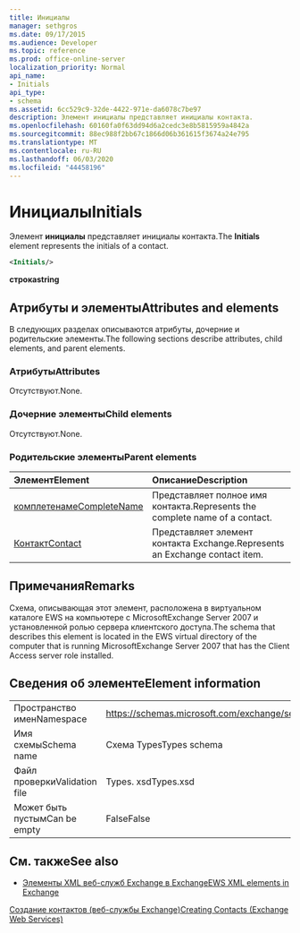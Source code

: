```yaml
---
title: Инициалы
manager: sethgros
ms.date: 09/17/2015
ms.audience: Developer
ms.topic: reference
ms.prod: office-online-server
localization_priority: Normal
api_name:
- Initials
api_type:
- schema
ms.assetid: 6cc529c9-32de-4422-971e-da6078c7be97
description: Элемент инициалы представляет инициалы контакта.
ms.openlocfilehash: 60160fa0f63dd94d6a2cedc3e8b5815959a4842a
ms.sourcegitcommit: 88ec988f2bb67c1866d06b361615f3674a24e795
ms.translationtype: MT
ms.contentlocale: ru-RU
ms.lasthandoff: 06/03/2020
ms.locfileid: "44458196"
---
```

# <a name="initials"></a><span data-ttu-id="cd1b1-103">Инициалы</span><span class="sxs-lookup"><span data-stu-id="cd1b1-103">Initials</span></span>

<span data-ttu-id="cd1b1-104">Элемент **инициалы** представляет инициалы контакта.</span><span class="sxs-lookup"><span data-stu-id="cd1b1-104">The **Initials** element represents the initials of a contact.</span></span> 
  
```xml
<Initials/>
```

 <span data-ttu-id="cd1b1-105">**строка**</span><span class="sxs-lookup"><span data-stu-id="cd1b1-105">**string**</span></span>
## <a name="attributes-and-elements"></a><span data-ttu-id="cd1b1-106">Атрибуты и элементы</span><span class="sxs-lookup"><span data-stu-id="cd1b1-106">Attributes and elements</span></span>

<span data-ttu-id="cd1b1-107">В следующих разделах описываются атрибуты, дочерние и родительские элементы.</span><span class="sxs-lookup"><span data-stu-id="cd1b1-107">The following sections describe attributes, child elements, and parent elements.</span></span>
  
### <a name="attributes"></a><span data-ttu-id="cd1b1-108">Атрибуты</span><span class="sxs-lookup"><span data-stu-id="cd1b1-108">Attributes</span></span>

<span data-ttu-id="cd1b1-109">Отсутствуют.</span><span class="sxs-lookup"><span data-stu-id="cd1b1-109">None.</span></span>
  
### <a name="child-elements"></a><span data-ttu-id="cd1b1-110">Дочерние элементы</span><span class="sxs-lookup"><span data-stu-id="cd1b1-110">Child elements</span></span>

<span data-ttu-id="cd1b1-111">Отсутствуют.</span><span class="sxs-lookup"><span data-stu-id="cd1b1-111">None.</span></span>
  
### <a name="parent-elements"></a><span data-ttu-id="cd1b1-112">Родительские элементы</span><span class="sxs-lookup"><span data-stu-id="cd1b1-112">Parent elements</span></span>

|<span data-ttu-id="cd1b1-113">**Элемент**</span><span class="sxs-lookup"><span data-stu-id="cd1b1-113">**Element**</span></span>|<span data-ttu-id="cd1b1-114">**Описание**</span><span class="sxs-lookup"><span data-stu-id="cd1b1-114">**Description**</span></span>|
|:-----|:-----|
|[<span data-ttu-id="cd1b1-115">комплетенаме</span><span class="sxs-lookup"><span data-stu-id="cd1b1-115">CompleteName</span></span>](completename.md) <br/> |<span data-ttu-id="cd1b1-116">Представляет полное имя контакта.</span><span class="sxs-lookup"><span data-stu-id="cd1b1-116">Represents the complete name of a contact.</span></span>  <br/> |
|[<span data-ttu-id="cd1b1-117">Контакт</span><span class="sxs-lookup"><span data-stu-id="cd1b1-117">Contact</span></span>](contact.md) <br/> |<span data-ttu-id="cd1b1-118">Представляет элемент контакта Exchange.</span><span class="sxs-lookup"><span data-stu-id="cd1b1-118">Represents an Exchange contact item.</span></span>  <br/> |
   
## <a name="remarks"></a><span data-ttu-id="cd1b1-119">Примечания</span><span class="sxs-lookup"><span data-stu-id="cd1b1-119">Remarks</span></span>

<span data-ttu-id="cd1b1-120">Схема, описывающая этот элемент, расположена в виртуальном каталоге EWS на компьютере с MicrosoftExchange Server 2007 и установленной ролью сервера клиентского доступа.</span><span class="sxs-lookup"><span data-stu-id="cd1b1-120">The schema that describes this element is located in the EWS virtual directory of the computer that is running MicrosoftExchange Server 2007 that has the Client Access server role installed.</span></span>
  
## <a name="element-information"></a><span data-ttu-id="cd1b1-121">Сведения об элементе</span><span class="sxs-lookup"><span data-stu-id="cd1b1-121">Element information</span></span>

|||
|:-----|:-----|
|<span data-ttu-id="cd1b1-122">Пространство имен</span><span class="sxs-lookup"><span data-stu-id="cd1b1-122">Namespace</span></span>  <br/> |https://schemas.microsoft.com/exchange/services/2006/types  <br/> |
|<span data-ttu-id="cd1b1-123">Имя схемы</span><span class="sxs-lookup"><span data-stu-id="cd1b1-123">Schema name</span></span>  <br/> |<span data-ttu-id="cd1b1-124">Схема Types</span><span class="sxs-lookup"><span data-stu-id="cd1b1-124">Types schema</span></span>  <br/> |
|<span data-ttu-id="cd1b1-125">Файл проверки</span><span class="sxs-lookup"><span data-stu-id="cd1b1-125">Validation file</span></span>  <br/> |<span data-ttu-id="cd1b1-126">Types. xsd</span><span class="sxs-lookup"><span data-stu-id="cd1b1-126">Types.xsd</span></span>  <br/> |
|<span data-ttu-id="cd1b1-127">Может быть пустым</span><span class="sxs-lookup"><span data-stu-id="cd1b1-127">Can be empty</span></span>  <br/> |<span data-ttu-id="cd1b1-128">False</span><span class="sxs-lookup"><span data-stu-id="cd1b1-128">False</span></span>  <br/> |
   
## <a name="see-also"></a><span data-ttu-id="cd1b1-129">См. также</span><span class="sxs-lookup"><span data-stu-id="cd1b1-129">See also</span></span>



- [<span data-ttu-id="cd1b1-130">Элементы XML веб-служб Exchange в Exchange</span><span class="sxs-lookup"><span data-stu-id="cd1b1-130">EWS XML elements in Exchange</span></span>](ews-xml-elements-in-exchange.md)


[<span data-ttu-id="cd1b1-131">Создание контактов (веб-службы Exchange)</span><span class="sxs-lookup"><span data-stu-id="cd1b1-131">Creating Contacts (Exchange Web Services)</span></span>](https://msdn.microsoft.com/library/4845917e-70d1-481c-bbd7-011ec6571789%28Office.15%29.aspx)

